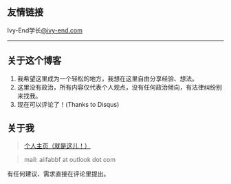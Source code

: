 ## 友情链接

Ivy-End学长[@ivy-end.com](http://ivy-end.com)

-----

## 关于这个博客

1. 我希望这里成为一个轻松的地方，我想在这里自由分享经验、想法。
2. 这里没有政治，所有内容仅代表个人观点，没有任何政治倾向，有法律纠纷别来找我。
3. 现在可以评论了！(Thanks to Disqus)

## 关于我

> [个人主页（就是这儿！）](http://aiifabbf.github.io)

> mail: aiifabbf at outlook dot com

有任何建议、需求直接在评论里提出。

<script>
jQuery("div#disqus_thread").ready(function(){
    jQuery("div.col-md-3").remove();
});
</script>